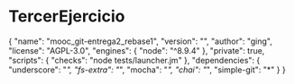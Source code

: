 # TercerEjercicio
{
  "name": "mooc_git-entrega2_rebase1",
  "version": "",
  "author": "ging",
  "license": "AGPL-3.0",
  "engines": {
    "node": "^8.9.4"
  },
  "private": true,
  "scripts": {
    "checks": "node tests/launcher.jm"
  },
  "dependencies": {
    "underscore": "*",
    "fs-extra": "*",
    "mocha": "*",
    "chai": "*",
    "simple-git": "*"
  }
}
